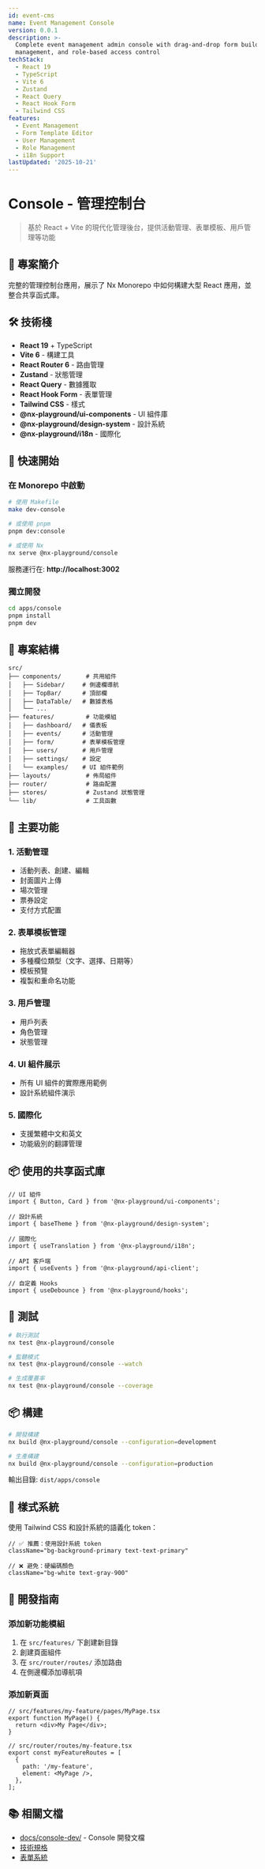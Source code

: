 ```yaml
---
id: event-cms
name: Event Management Console
version: 0.0.1
description: >-
  Complete event management admin console with drag-and-drop form builder, user
  management, and role-based access control
techStack:
  - React 19
  - TypeScript
  - Vite 6
  - Zustand
  - React Query
  - React Hook Form
  - Tailwind CSS
features:
  - Event Management
  - Form Template Editor
  - User Management
  - Role Management
  - i18n Support
lastUpdated: '2025-10-21'
---
```

# Console - 管理控制台

> 基於 React + Vite 的現代化管理後台，提供活動管理、表單模板、用戶管理等功能

## 🎯 專案簡介

完整的管理控制台應用，展示了 Nx Monorepo 中如何構建大型 React 應用，並整合共享函式庫。

## 🛠️ 技術棧

- **React 19** + TypeScript
- **Vite 6** - 構建工具
- **React Router 6** - 路由管理
- **Zustand** - 狀態管理
- **React Query** - 數據獲取
- **React Hook Form** - 表單管理
- **Tailwind CSS** - 樣式
- **@nx-playground/ui-components** - UI 組件庫
- **@nx-playground/design-system** - 設計系統
- **@nx-playground/i18n** - 國際化

## 🚀 快速開始

### 在 Monorepo 中啟動

```bash
# 使用 Makefile
make dev-console

# 或使用 pnpm
pnpm dev:console

# 或使用 Nx
nx serve @nx-playground/console
```

服務運行在: **http://localhost:3002**

### 獨立開發

```bash
cd apps/console
pnpm install
pnpm dev
```

## 📂 專案結構

```
src/
├── components/       # 共用組件
│   ├── Sidebar/     # 側邊欄導航
│   ├── TopBar/      # 頂部欄
│   ├── DataTable/   # 數據表格
│   └── ...
├── features/         # 功能模組
│   ├── dashboard/   # 儀表板
│   ├── events/      # 活動管理
│   ├── form/        # 表單模板管理
│   ├── users/       # 用戶管理
│   ├── settings/    # 設定
│   └── examples/    # UI 組件範例
├── layouts/          # 佈局組件
├── router/           # 路由配置
├── stores/           # Zustand 狀態管理
└── lib/              # 工具函數
```

## 🎯 主要功能

### 1. 活動管理
- 活動列表、創建、編輯
- 封面圖片上傳
- 場次管理
- 票券設定
- 支付方式配置

### 2. 表單模板管理
- 拖放式表單編輯器
- 多種欄位類型（文字、選擇、日期等）
- 模板預覽
- 複製和重命名功能

### 3. 用戶管理
- 用戶列表
- 角色管理
- 狀態管理

### 4. UI 組件展示
- 所有 UI 組件的實際應用範例
- 設計系統組件演示

### 5. 國際化
- 支援繁體中文和英文
- 功能級別的翻譯管理

## 📦 使用的共享函式庫

```tsx
// UI 組件
import { Button, Card } from '@nx-playground/ui-components';

// 設計系統
import { baseTheme } from '@nx-playground/design-system';

// 國際化
import { useTranslation } from '@nx-playground/i18n';

// API 客戶端
import { useEvents } from '@nx-playground/api-client';

// 自定義 Hooks
import { useDebounce } from '@nx-playground/hooks';
```

## 🧪 測試

```bash
# 執行測試
nx test @nx-playground/console

# 監聽模式
nx test @nx-playground/console --watch

# 生成覆蓋率
nx test @nx-playground/console --coverage
```

## 📦 構建

```bash
# 開發構建
nx build @nx-playground/console --configuration=development

# 生產構建
nx build @nx-playground/console --configuration=production
```

輸出目錄: `dist/apps/console`

## 🎨 樣式系統

使用 Tailwind CSS 和設計系統的語義化 token：

```tsx
// ✅ 推薦：使用設計系統 token
className="bg-background-primary text-text-primary"

// ❌ 避免：硬編碼顏色
className="bg-white text-gray-900"
```

## 🔧 開發指南

### 添加新功能模組

1. 在 `src/features/` 下創建新目錄
2. 創建頁面組件
3. 在 `src/router/routes/` 添加路由
4. 在側邊欄添加導航項

### 添加新頁面

```tsx
// src/features/my-feature/pages/MyPage.tsx
export function MyPage() {
  return <div>My Page</div>;
}

// src/router/routes/my-feature.tsx
export const myFeatureRoutes = [
  {
    path: '/my-feature',
    element: <MyPage />,
  },
];
```

## 📚 相關文檔

- [docs/console-dev/](../../docs/console-dev/) - Console 開發文檔
- [技術規格](../../docs/console-dev/console-prototype-features.md)
- [表單系統](../../docs/console-dev/console-prototype-form.md)
